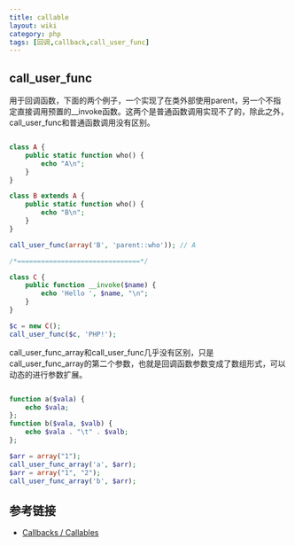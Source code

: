 ```yaml
---
title: callable
layout: wiki
category: php
tags: [回调,callback,call_user_func]
---
```


## call_user_func

用于回调函数，下面的两个例子，一个实现了在类外部使用parent，另一个不指定直接调用预置的__invoke函数。这两个是普通函数调用实现不了的，除此之外，call_user_func和普通函数调用没有区别。

```php

class A {
    public static function who() {
        echo "A\n";
    }
}

class B extends A {
    public static function who() {
        echo "B\n";
    }
}

call_user_func(array('B', 'parent::who')); // A

/*===============================*/

class C {
    public function __invoke($name) {
        echo 'Hello ', $name, "\n";
    }
}

$c = new C();
call_user_func($c, 'PHP!');

```

call_user_func_array和call_user_func几乎没有区别，只是call_user_func_array的第二个参数，也就是回调函数参数变成了数组形式，可以动态的进行参数扩展。

```php

function a($vala) {
    echo $vala;
};
function b($vala, $valb) {
    echo $vala . "\t" . $valb;
};

$arr = array("1");
call_user_func_array('a', $arr);
$arr = array("1", "2");
call_user_func_array('b', $arr);

```


## 参考链接

* [Callbacks / Callables](http://php.net/manual/en/language.types.callable.php)